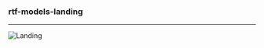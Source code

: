 ### rtf-models-landing

---
<img src="https://i.ibb.co/RpjmCx7/Landing.gif" alt="Landing" border="0" />

